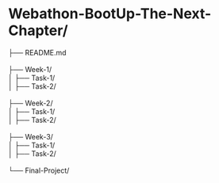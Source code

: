 # Webathon-BootUp-The-Next-Chapter/
├── README.md  
<br>
├── Week-1/  
        │   ├── Task-1/ 
  <br>
       │   ├── Task-2/ 
<br>
<br>
├── Week-2/  
  │   ├── Task-1/ 
  <br>
  │   ├── Task-2/  
<br>
├── Week-3/  
  │   ├── Task-1/  
  │   ├── Task-2/  
<br>
└── Final-Project/  

